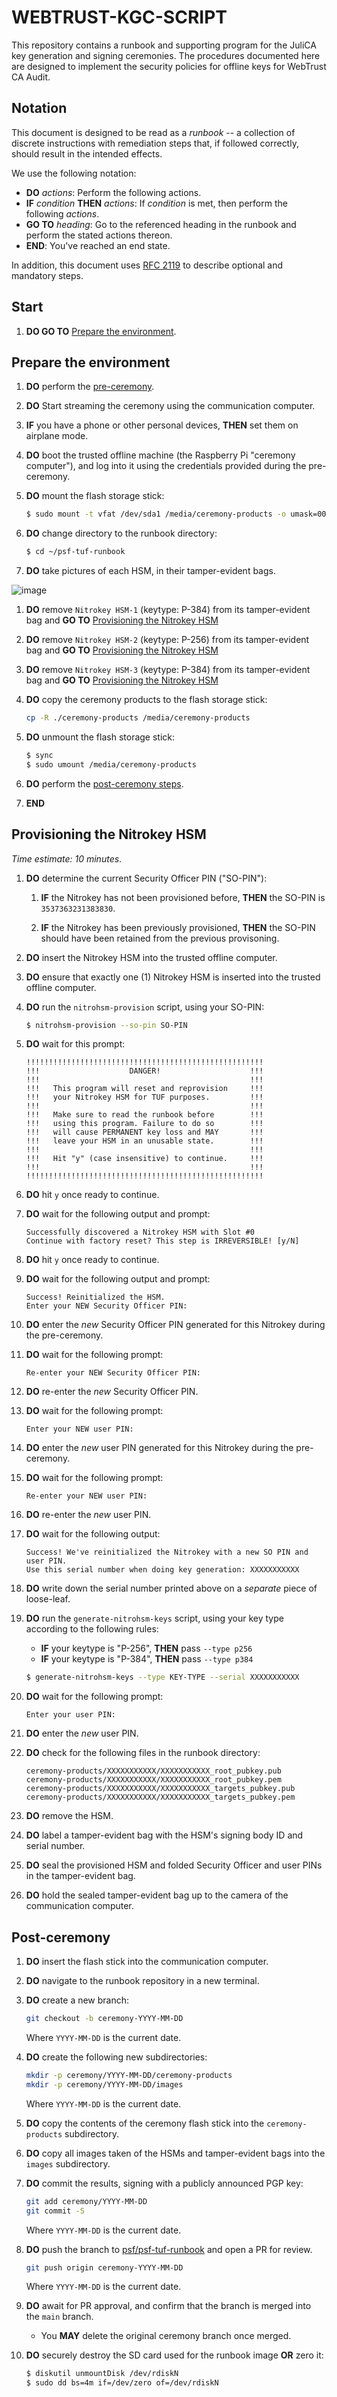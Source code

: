 WEBTRUST-KGC-SCRIPT
===============

This repository contains a runbook and supporting program for the JuliCA key generation and signing ceremonies.
The procedures documented here are designed to implement the security policies for offline keys for WebTrust CA Audit.

## Notation

This document is designed to be read as a *runbook* -- a collection of discrete instructions
with remediation steps that, if followed correctly, should result in the intended effects.

We use the following notation:

* **DO** *actions*: Perform the following actions.
* **IF** *condition* **THEN** *actions*: If *condition* is met, then perform the following *actions*.
* **GO TO** *heading*: Go to the referenced heading in the runbook and perform the stated actions
thereon.
* **END**: You've reached an end state.

In addition, this document uses [RFC 2119](https://datatracker.ietf.org/doc/html/rfc2119)
to describe optional and mandatory steps.

## Start

1. **DO GO TO** [Prepare the environment](#prepare-the-environment).

## Prepare the environment

1. **DO** perform the [pre-ceremony](PRE-CEREMONY.md).

1. **DO** Start streaming the ceremony using the communication computer.

1. **IF** you have a phone or other personal devices, **THEN** set them on airplane mode.

1. **DO** boot the trusted offline machine (the Raspberry Pi "ceremony computer"), and log into it using the credentials provided
during the pre-ceremony.

1. **DO** mount the flash storage stick:

    ```bash
    $ sudo mount -t vfat /dev/sda1 /media/ceremony-products -o umask=000
    ```

1. **DO** change directory to the runbook directory:

    ```bash
    $ cd ~/psf-tuf-runbook
    ```

1. **DO** take pictures of each HSM, in their tamper-evident bags.

![image](https://github.com/tenda-dev/psf-tuf-runbook/assets/50552789/1d1cd036-ca50-46f3-90dc-8f8879882ec3)

1. **DO** remove `Nitrokey HSM-1` (keytype: P-384) from its tamper-evident bag and **GO TO**
[Provisioning the Nitrokey HSM](#provisioning-the-nitrokey-hsm)

1. **DO** remove `Nitrokey HSM-2` (keytype: P-256) from its tamper-evident bag and **GO TO**
[Provisioning the Nitrokey HSM](#provisioning-the-nitrokey-hsm)

1. **DO** remove `Nitrokey HSM-3` (keytype: P-384) from its tamper-evident bag and **GO TO**
[Provisioning the Nitrokey HSM](#provisioning-the-nitrokey-hsm)

1. **DO** copy the ceremony products to the flash storage stick:

    ```bash
    cp -R ./ceremony-products /media/ceremony-products
    ```

1. **DO** unmount the flash storage stick:

    ```bash
    $ sync
    $ sudo umount /media/ceremony-products
    ```

1. **DO** perform the [post-ceremony steps](#post-ceremony).

1. **END**

## Provisioning the Nitrokey HSM

*Time estimate: 10 minutes*.

1. **DO** determine the current Security Officer PIN ("SO-PIN"):

    1. **IF** the Nitrokey has not been provisioned before, **THEN** the SO-PIN is `3537363231383830`.

    1. **IF** the Nitrokey has been previously provisioned, **THEN** the SO-PIN should have been retained from the previous provisoning.

1. **DO** insert the Nitrokey HSM into the trusted offline computer.

1. **DO** ensure that exactly one (1) Nitrokey HSM is inserted into the trusted offline computer.

1. **DO** run the `nitrohsm-provision` script, using your SO-PIN:

    ```bash
    $ nitrohsm-provision --so-pin SO-PIN
    ```

1. **DO** wait for this prompt:

    ```
    !!!!!!!!!!!!!!!!!!!!!!!!!!!!!!!!!!!!!!!!!!!!!!!!!!!!!
    !!!                    DANGER!                    !!!
    !!!                                               !!!
    !!!   This program will reset and reprovision     !!!
    !!!   your Nitrokey HSM for TUF purposes.         !!!
    !!!                                               !!!
    !!!   Make sure to read the runbook before        !!!
    !!!   using this program. Failure to do so        !!!
    !!!   will cause PERMANENT key loss and MAY       !!!
    !!!   leave your HSM in an unusable state.        !!!
    !!!                                               !!!
    !!!   Hit "y" (case insensitive) to continue.     !!!
    !!!                                               !!!
    !!!!!!!!!!!!!!!!!!!!!!!!!!!!!!!!!!!!!!!!!!!!!!!!!!!!!
    ```

1. **DO** hit `y` once ready to continue.

1. **DO** wait for the following output and prompt:

    ```
    Successfully discovered a Nitrokey HSM with Slot #0
    Continue with factory reset? This step is IRREVERSIBLE! [y/N]
    ```

1. **DO** hit `y` once ready to continue.

1. **DO** wait for the following output and prompt:

    ```
    Success! Reinitialized the HSM.
    Enter your NEW Security Officer PIN:
    ```

1. **DO** enter the *new* Security Officer PIN generated for this Nitrokey during the pre-ceremony.

1. **DO** wait for the following prompt:

    ```
    Re-enter your NEW Security Officer PIN:
    ```

1. **DO** re-enter the *new* Security Officer PIN.

1. **DO** wait for the following prompt:

    ```
    Enter your NEW user PIN:
    ```

1. **DO** enter the *new* user PIN generated for this Nitrokey during the pre-ceremony.

1. **DO** wait for the following prompt:

    ```
    Re-enter your NEW user PIN:
    ```

1. **DO** re-enter the *new* user PIN.

1. **DO** wait for the following output:

    ```
    Success! We've reinitialized the Nitrokey with a new SO PIN and user PIN.
    Use this serial number when doing key generation: XXXXXXXXXXX
    ```

1. **DO** write down the serial number printed above on a *separate* piece of loose-leaf.

1. **DO** run the `generate-nitrohsm-keys` script, using your key type according to the following rules:

    * **IF** your keytype is "P-256", **THEN** pass `--type p256`
    * **IF** your keytype is "P-384", **THEN** pass `--type p384`

    ```bash
    $ generate-nitrohsm-keys --type KEY-TYPE --serial XXXXXXXXXXX
    ```

1. **DO** wait for the following prompt:

    ```
    Enter your user PIN:
    ```

1. **DO** enter the *new* user PIN.

1. **DO** check for the following files in the runbook directory:

    ```
    ceremony-products/XXXXXXXXXXX/XXXXXXXXXXX_root_pubkey.pub
    ceremony-products/XXXXXXXXXXX/XXXXXXXXXXX_root_pubkey.pem
    ceremony-products/XXXXXXXXXXX/XXXXXXXXXXX_targets_pubkey.pub
    ceremony-products/XXXXXXXXXXX/XXXXXXXXXXX_targets_pubkey.pem
    ```

1. **DO** remove the HSM.

1. **DO** label a tamper-evident bag with the HSM's signing body ID and serial number.

1. **DO** seal the provisioned HSM and folded Security Officer and user PINs in the tamper-evident bag.

1. **DO** hold the sealed tamper-evident bag up to the camera of the communication computer.

## Post-ceremony

1. **DO** insert the flash stick into the communication computer.

1. **DO** navigate to the runbook repository in a new terminal.

1. **DO** create a new branch:

    ```bash
    git checkout -b ceremony-YYYY-MM-DD
    ```

    Where `YYYY-MM-DD` is the current date.

1. **DO** create the following new subdirectories:

    ```bash
    mkdir -p ceremony/YYYY-MM-DD/ceremony-products
    mkdir -p ceremony/YYYY-MM-DD/images
    ```

    Where `YYYY-MM-DD` is the current date.

1. **DO** copy the contents of the ceremony flash stick into the `ceremony-products` subdirectory.

1. **DO** copy all images taken of the HSMs and tamper-evident bags into the `images` subdirectory.

1. **DO** commit the results, signing with a publicly announced PGP key:

    ```bash
    git add ceremony/YYYY-MM-DD
    git commit -S
    ```

    Where `YYYY-MM-DD` is the current date.

1. **DO** push the branch to [psf/psf-tuf-runbook](https://github.com/psf/psf-tuf-runbook) and open
a PR for review.

    ```bash
    git push origin ceremony-YYYY-MM-DD
    ```

    Where `YYYY-MM-DD` is the current date.

1. **DO** await for PR approval, and confirm that the branch is merged into the `main` branch.

    * You **MAY** delete the original ceremony branch once merged.

1. **DO** securely destroy the SD card used for the runbook image **OR** zero it:

    ```bash
    $ diskutil unmountDisk /dev/rdiskN
    $ sudo dd bs=4m if=/dev/zero of=/dev/rdiskN
    ```
